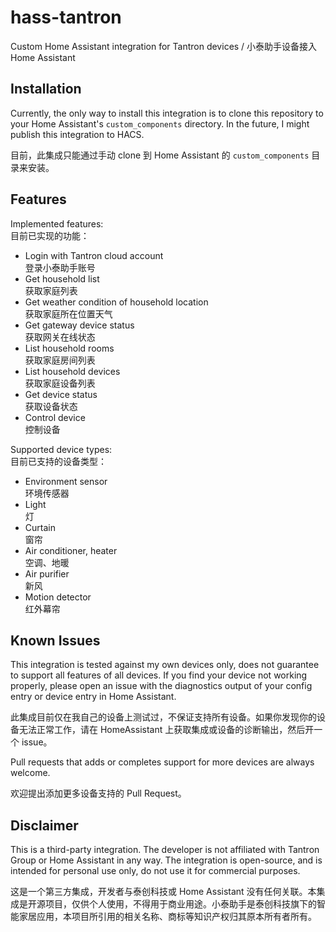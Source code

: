 # hass-tantron

Custom Home Assistant integration for Tantron devices / 小泰助手设备接入 Home Assistant

## Installation

Currently, the only way to install this integration is to clone this repository to your Home Assistant's `custom_components` directory.
In the future, I might publish this integration to HACS.

目前，此集成只能通过手动 clone 到 Home Assistant 的 `custom_components` 目录来安装。

## Features

Implemented features:  
目前已实现的功能：
- Login with Tantron cloud account  
  登录小泰助手账号
- Get household list  
  获取家庭列表
- Get weather condition of household location  
  获取家庭所在位置天气
- Get gateway device status  
  获取网关在线状态
- List household rooms  
  获取家庭房间列表
- List household devices  
  获取家庭设备列表
- Get device status  
  获取设备状态
- Control device  
  控制设备

Supported device types:  
目前已支持的设备类型：
- Environment sensor  
  环境传感器
- Light  
  灯
- Curtain  
  窗帘
- Air conditioner, heater  
  空调、地暖
- Air purifier  
  新风
- Motion detector  
  红外幕帘

## Known Issues

This integration is tested against my own devices only, does not guarantee to support all features of all devices. If you find your device not working properly, please open an issue with the diagnostics output of your config entry or device entry in Home Assistant.

此集成目前仅在我自己的设备上测试过，不保证支持所有设备。如果你发现你的设备无法正常工作，请在 HomeAssistant 上获取集成或设备的诊断输出，然后开一个 issue。

Pull requests that adds or completes support for more devices are always welcome.

欢迎提出添加更多设备支持的 Pull Request。

## Disclaimer

This is a third-party integration. The developer is not affiliated with Tantron Group or Home Assistant in any way. The integration is open-source, and is intended for personal use only, do not use it for commercial purposes.

这是一个第三方集成，开发者与泰创科技或 Home Assistant 没有任何关联。本集成是开源项目，仅供个人使用，不得用于商业用途。小泰助手是泰创科技旗下的智能家居应用，本项目所引用的相关名称、商标等知识产权归其原本所有者所有。
